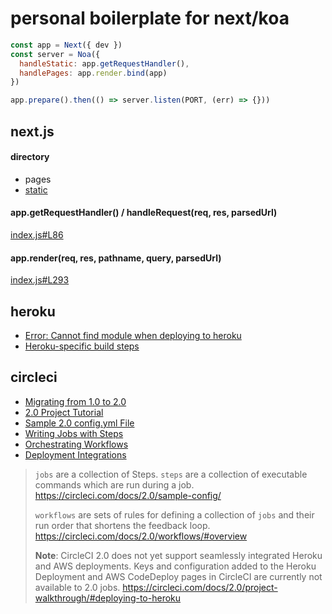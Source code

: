 # personal boilerplate for next/koa

```js
const app = Next({ dev })
const server = Noa({
  handleStatic: app.getRequestHandler(),
  handlePages: app.render.bind(app)
})

app.prepare().then(() => server.listen(PORT, (err) => {}))
```

## next.js

#### directory
- pages
- [static](https://github.com/zeit/next.js/#static-file-serving-eg-images)

#### app.getRequestHandler() / handleRequest(req, res, parsedUrl)

[index.js#L86](https://github.com/zeit/next.js/blob/53a2c5a7fc14dd7b6a32ed27080534eefd2362f8/server/index.js#L86)

#### app.render(req, res, pathname, query, parsedUrl)
[index.js#L293](https://github.com/zeit/next.js/blob/53a2c5a7fc14dd7b6a32ed27080534eefd2362f8/server/index.js#L293)

## heroku
- [Error: Cannot find module when deploying to heroku](https://github.com/zeit/next.js/issues/198#issuecomment-299738100)
- [Heroku-specific build steps](https://devcenter.heroku.com/articles/nodejs-support#heroku-specific-build-steps)

## circleci
- [Migrating from 1.0 to 2.0](https://circleci.com/docs/2.0/migrating-from-1-2/)
- [2.0 Project Tutorial](https://circleci.com/docs/2.0/project-walkthrough/)
- [Sample 2.0 config.yml File](https://circleci.com/docs/2.0/sample-config/)
- [Writing Jobs with Steps](https://circleci.com/docs/2.0/configuration-reference/)
- [Orchestrating Workflows](https://circleci.com/docs/2.0/workflows/)
- [Deployment Integrations](https://circleci.com/docs/2.0/deployment_integrations/)

> `jobs` are a collection of Steps.
> `steps` are a collection of executable commands which are run during a job.
> https://circleci.com/docs/2.0/sample-config/
>
> `workflows` are sets of rules for defining a collection of `jobs` and their run order that shortens the feedback loop.
> https://circleci.com/docs/2.0/workflows/#overview
>
> **Note**: CircleCI 2.0 does not yet support seamlessly integrated Heroku and AWS deployments. Keys and configuration added to the Heroku Deployment and AWS CodeDeploy pages in CircleCI are currently not available to 2.0 jobs.
> https://circleci.com/docs/2.0/project-walkthrough/#deploying-to-heroku
